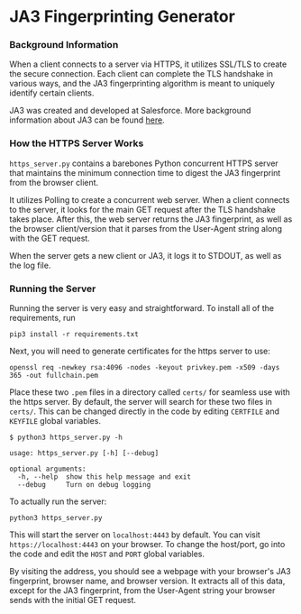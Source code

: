 # JA3 Fingerprinting Generator

### Background Information

When a client connects to a server via HTTPS, it utilizes SSL/TLS to create the
secure connection.  Each client can complete the TLS handshake in various ways,
and the JA3 fingerprinting algorithm is meant to uniquely identify certain
clients.


JA3 was created and developed at Salesforce. More background information about
JA3 can be found
[here](https://engineering.salesforce.com/tls-fingerprinting-with-ja3-and-ja3s-247362855967
"JA3/JA3S Information").

### How the HTTPS Server Works
`https_server.py` contains a barebones Python concurrent HTTPS server that
maintains the minimum connection time to digest the JA3 fingerprint from the
browser client.

It utilizes Polling to create a concurrent web server.  When a client connects
to the server, it looks for the main GET request after the TLS handshake takes
place.  After this, the web server returns the JA3 fingerprint, as well as the
browser client/version that it parses from the User-Agent string along with the
GET request.

When the server gets a new client or JA3, it logs it to STDOUT, as well as the log file.


### Running the Server
Running the server is very easy and straightforward.  To install all of the requirements, run

```
pip3 install -r requirements.txt
```
Next, you will need to generate certificates for the https server to use:
```
openssl req -newkey rsa:4096 -nodes -keyout privkey.pem -x509 -days 365 -out fullchain.pem
```

Place these two `.pem` files in a directory called `certs/` for seamless use
with the https server.  By default, the server will search for these two files
in `certs/`.  This can be changed directly in the code by editing `CERTFILE`
and `KEYFILE` global variables.

```
$ python3 https_server.py -h

usage: https_server.py [-h] [--debug]

optional arguments:
  -h, --help  show this help message and exit
  --debug     Turn on debug logging
```

To actually run the server:
```
python3 https_server.py
```
This will start the server on `localhost:4443` by default.  You can visit
`https://localhost:4443` on your browser.  To change the host/port, go into the
code and edit the `HOST` and `PORT` global variables.

By visiting the address, you should see a webpage with your
browser's JA3 fingerprint, browser name, and browser version.  It extracts all
of this data, except for the JA3 fingerprint, from the User-Agent string your
browser sends with the initial GET request.

